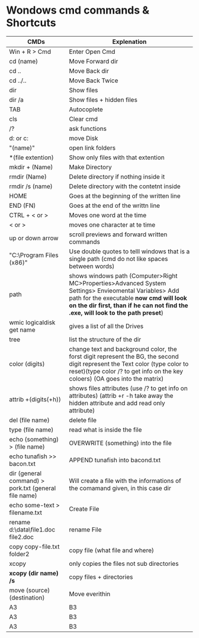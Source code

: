 # Wondows cmd commands & Shortcuts

CMDs | Explenation |
---------|----------|
Win + R > Cmd | Enter Open Cmd |
cd (name) | Move Forward dir |
cd .. | Move Back dir |
cd ../.. | Move Back Twice |
dir | Show files |
dir /a | Show files + hidden files |
TAB | Autocoplete | 
cls | Clear cmd |
/? | ask functions |
d: or c: | move Disk |
"(name)" | open link folders |
*(file extention)  | Show only files with that extention |
mkdir + (Name)| Make Directory |
rmdir (Name) | Delete directory if nothing inside it |
rmdir /s (name)| Delete directory with the contetnt inside |
HOME| Goes at the beginning of the written line |
END (FN)| Goes at the end of the writtn line |
CTRL + < or >| Moves one word at the time |
< or > | moves one character at te time |
up or down arrow | scroll previews and forward written commands |
 "C:\Program Files (x86)\" | Use double quotes to telll windows that is a single path (cmd do not like spaces between words) |
 path | shows windows path (Computer>Right MC>Properties>Advanced System Settings> Envieomental Variables> Add path for the executable **now cmd will look on the dir first, than if he can not find the .exe, will look to the path preset**)|
 wmic logicaldisk get name | gives a list of all the Drives | 
 tree | list the structure of the dir |
 color (digits) | change text and background color, the forst digit represent the BG, the second digit represent the Text color (type color to reset)(type color /? to get info on the key coloers) (OA goes into the matrix) |
 attrib +(digits(+h)) | shows files attributes (use /? to get info on attributes) (attrib +r -h take away the hidden attribute and add read only attribute)  |
 del (file name) | delete file |
 type (file name) | read what is inside the file |
 echo (something) > (file name) |OVERWRITE (something) into the file |
 echo tunafish >> bacon.txt | APPEND tunafish into bacond.txt |
 dir (general command) > pork.txt (general file name) | Will create a file with the informations of the comamand given, in this case dir |
 echo some-text  > filename.txt | Create File |
 rename  d:\data\file1.doc file2.doc | rename File |
 copy copy-file.txt folder2 | copy file (what file and where) |
 xcopy | only copies the files not sub directories |
 **xcopy (dir name) /s** | copy files + directories |
 move (source) (destination) | Move everithin  |
 A3 | B3 |
 A3 | B3 |
 A3 | B3 |
